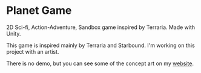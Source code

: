 # Planet Game
2D Sci-fi, Action-Adventure, Sandbox game inspired by Terraria. Made with Unity.

This game is inspired mainly by Terraria and Starbound. I'm working on this project with an artist.

There is no demo, but you can see some of the concept art on my [website](https://tturna.netlify.app).
